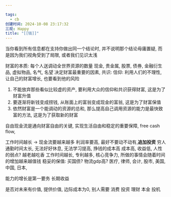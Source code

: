 ```yaml
---

tags:
  - cb
创建时间: 2024-10-08 23:17:32
三观: Happy
title: "[[钱]]"
---
```

当你看到所有信息都在支持你做出同一个结论时, 并不说明那个结论毋庸置疑, 而是因为我们视角受到了局限, 或者我们见识太浅

财富的本质: 
每个人送调动全世界资源的数量
现金, 贵金属, 股票, 债券, 金融衍生品, 虚拟物品, 名气, 名望
决定财富最重要的因素, 
共识: 
信仰: 
利用人们的不理性, 让自己的财富增长, 也要看到他的风险
1. 不能放弃那些看似比较虚的资产, 要利用大众的信仰和共识获得财富, 这是为了财富升值
2. 要逐渐将新钱变成捞钱, 从账面上的富翁变成现金的富翁, 这是为了财富保值
3. 依然财富是一个能调动的资源的总和, 那么提高自己调用资源的能力是最快致富的方法, 这是为了获取新的财富

自由现金流是通向财富自由的关键, 实现生活自由和稳定的重要保障,
free cash flow, 

工作时间越长 -> 现金流要越来越多
利润率要高, 最好不要动不动有,**追加投资** 
穷人通勤时间太长, 无法好好休息, 无法学习提高, 挣钱的成本高
成本高, 收益低, 
人性的弱点? 
越老越吃香 
工作时间越长, 专利越多, 
核心竞争力, 所做的事情会随着时间的增加越来越值钱
稳妥的保值: 买国债? 
物流gdp高? 
医疗,
律师,
会计,
股市,
美国,
中国, 
日本, 


能力的增长是第一要务
长期收益

是否对未来有价值, 
提供价值, 边际成本为0, 别人需要
消费
投资  理财  本金
投机
